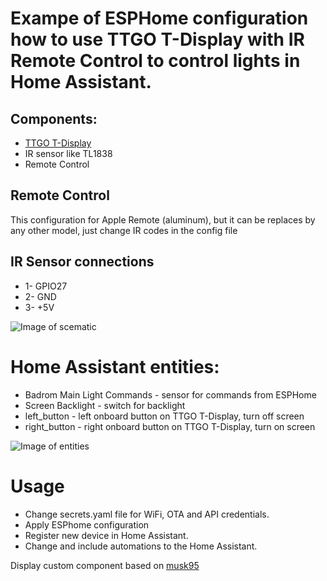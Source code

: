 # Exampe of ESPHome configuration how to use TTGO T-Display with IR Remote Control to control lights in Home Assistant.

## Components: 
* [TTGO T-Display](https://github.com/Xinyuan-LilyGO/TTGO-T-Display)
* IR sensor like TL1838
* Remote Control

## Remote Control
This configuration for Apple Remote (aluminum), but it can be replaces by any other model, just change IR codes in the config file

## IR Sensor connections
* 1- GPIO27
* 2- GND
* 3- +5V

![Image of scematic](..\documents\images\IR_schematic.PNG)

# Home Assistant entities:
* Badrom Main Light Commands - sensor for commands from ESPHome
* Screen Backlight - switch for backlight 
* left_button - left onboard button on TTGO T-Display, turn off screen 
* right_button - right onboard button on TTGO T-Display, turn on screen

![Image of entities](..\documents\images\HAEntities.PNG)

# Usage
* Change secrets.yaml file for WiFi, OTA and API credentials. 
* Apply ESPhome configuration
* Register new device in Home Assistant.
* Change and include automations to the Home Assistant.


Display custom component based on [musk95](https://github.com/musk95/esphome)
